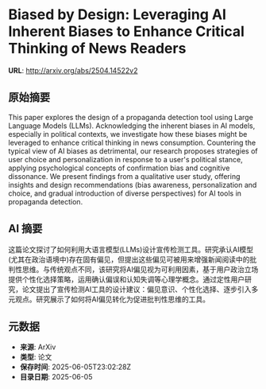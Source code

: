 # Biased by Design: Leveraging AI Inherent Biases to Enhance Critical Thinking of News Readers

**URL**: http://arxiv.org/abs/2504.14522v2

## 原始摘要

This paper explores the design of a propaganda detection tool using Large
Language Models (LLMs). Acknowledging the inherent biases in AI models,
especially in political contexts, we investigate how these biases might be
leveraged to enhance critical thinking in news consumption. Countering the
typical view of AI biases as detrimental, our research proposes strategies of
user choice and personalization in response to a user's political stance,
applying psychological concepts of confirmation bias and cognitive dissonance.
We present findings from a qualitative user study, offering insights and design
recommendations (bias awareness, personalization and choice, and gradual
introduction of diverse perspectives) for AI tools in propaganda detection.


## AI 摘要

这篇论文探讨了如何利用大语言模型(LLMs)设计宣传检测工具。研究承认AI模型(尤其在政治语境中)存在固有偏见，但提出这些偏见可被用来增强新闻阅读中的批判性思维。与传统观点不同，该研究将AI偏见视为可利用因素，基于用户政治立场提供个性化选择策略，运用确认偏误和认知失调等心理学概念。通过定性用户研究，论文提出了宣传检测AI工具的设计建议：偏见意识、个性化选择、逐步引入多元观点。研究展示了如何将AI偏见转化为促进批判性思维的工具。

## 元数据

- **来源**: ArXiv
- **类型**: 论文
- **保存时间**: 2025-06-05T23:02:28Z
- **目录日期**: 2025-06-05
